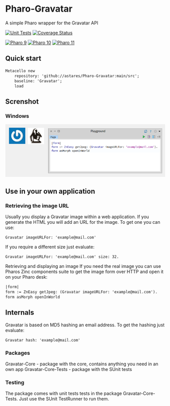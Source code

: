 # Pharo-Gravatar
A simple Pharo wrapper for the Gravatar API

[![Unit Tests](https://github.com/astares/Pharo-Gravatar/workflows/Unit%20Tests/badge.svg?branch=main)](https://github.com/astares/Pharo-Gravatar/actions?query=workflow%3AUnit%20Tests)
[![Coverage Status](https://codecov.io/github/astares/Pharo-Gravatar/coverage.svg?branch=main)](https://codecov.io/gh/astares/Pharo-Gravatar/branch/main)


[![Pharo 9](https://img.shields.io/badge/Pharo-9.0-%23aac9ff.svg)](https://pharo.org/download)
[![Pharo 10](https://img.shields.io/badge/Pharo-10-%23aac9ff.svg)](https://pharo.org/download)
[![Pharo 11](https://img.shields.io/badge/Pharo-11-%23aac9ff.svg)](https://pharo.org/download)

## Quick start

```Smalltalk
Metacello new 
    repository: 'github://astares/Pharo-Gravatar:main/src';
    baseline: 'Gravatar';
    load
```

## Screnshot

### Windows
![alt text](doc/gravatar.png "Screenshot")

## Use in your own application

### Retrieving the image URL
Usually you display a Gravatar image within a web application. If you generate the HTML you will add an URL for the image. To get one you can use:

```Smalltalk
Gravatar imageURLFor: 'example@mail.com'
```

If you require a different size just evaluate:

```Smalltalk
Gravatar imageURLFor: 'example@mail.com' size: 32.
```

Retrieving and displaying an image
If you need the real image you can use Pharos Zinc components suite to get the image form over HTTP and open it on your Pharo desk:

```Smalltalk
|form|
form := ZnEasy getJpeg: (Gravatar imageURLFor: 'example@mail.com').
form asMorph openInWorld
```

## Internals

Gravatar is based on MD5 hashing an email address. To get the hashing just evaluate:

```Smalltalk
Gravatar hash: 'example@mail.com' 
```

### Packages

Gravatar-Core - package with the core, contains anything you need in an own app
Gravatar-Core-Tests - package with the SUnit tests

### Testing
The package comes with unit tests tests in the package Gravatar-Core-Tests. Just use the SUnit TestRunner to run them.
